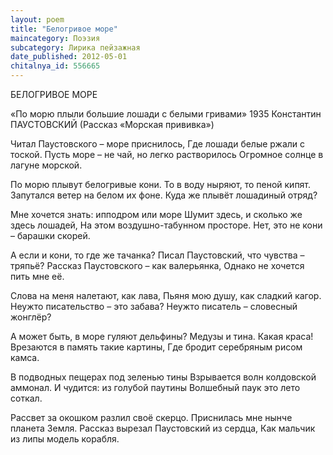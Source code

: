 ```yaml
---
layout: poem
title: "Белогривое море"
maincategory: Поэзия
subcategory: Лирика пейзажная
date_published: 2012-05-01
chitalnya_id: 556665
---
```




БЕЛОГРИВОЕ МОРЕ

«По морю плыли большие лошади
с белыми гривами»
1935
Константин ПАУСТОВСКИЙ
(Рассказ «Морская прививка»)

Читал Паустовского – море приснилось,
Где лошади белые ржали с тоской.
Пусть море – не чай, но легко растворилось
Огромное солнце в лагуне морской.

По морю плывут белогривые кони.
То в воду ныряют, то пеной кипят.
Запутался ветер на белом их фоне.
Куда же плывёт лошадиный отряд?

Мне хочется знать: ипподром или море
Шумит здесь, и сколько же здесь лошадей,
На этом воздушно-табунном просторе.
Нет, это не кони – барашки скорей.

А если и кони, то где же тачанка?
Писал Паустовский, что чувства – тряпьё?
Рассказ Паустовского – как валерьянка,
Однако не хочется пить мне её.

Слова на меня налетают, как лава,
Пьяня мою душу, как сладкий кагор.
Неужто писательство – это забава?
Неужто писатель – словесный жонглёр?

А может быть, в море гуляют дельфины?
Медузы и тина. Какая краса!
Врезаются в память такие картины,
Где бродит серебряным рисом камса.

В подводных пещерах под зеленью тины
Взрывается волн колдовской аммонал.
И чудится: из голубой паутины
Волшебный паук это лето соткал.

Рассвет за окошком разлил своё скерцо.
Приснилась мне нынче планета Земля.
Рассказ вырезал Паустовский из сердца,
Как мальчик из липы модель корабля.






